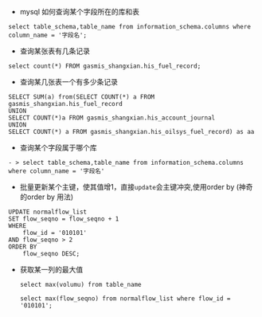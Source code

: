 - mysql 如何查询某个字段所在的库和表

```mysql
select table_schema,table_name from information_schema.columns where column_name = '字段名';
```



- 查询某张表有几条记录

```mysql
select count(*) FROM gasmis_shangxian.his_fuel_record;
```



- 查询某几张表一个有多少条记录

```mysql
SELECT SUM(a) from(SELECT COUNT(*) a FROM gasmis_shangxian.his_fuel_record
UNION
SELECT COUNT(*)a FROM gasmis_shangxian.his_account_journal
UNION
SELECT COUNT(*) a FROM gasmis_shangxian.his_oilsys_fuel_record) as aa
```



- 查询某个字段属于哪个库

```mysql
- > select table_schema,table_name from information_schema.columns where column_name = '字段名'

```

- 批量更新某个主键，使其值增1，直接`update`会主键冲突,使用order by (神奇的order by 用法)

```mysql
UPDATE normalflow_list
SET flow_seqno = flow_seqno + 1
WHERE
	flow_id = '010101'
AND flow_seqno > 2
ORDER BY
	flow_seqno DESC;
```



- 获取某一列的最大值

  ```mysql
  select max(volumu) from table_name
  
  select max(flow_seqno) from normalflow_list where flow_id = '010101';
  ```

  